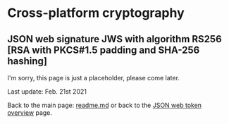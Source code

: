 # Cross-platform cryptography

## JSON web signature JWS with algorithm RS256 [RSA with PKCS#1.5 padding and SHA-256 hashing]

I'm sorry, this page is just a placeholder, please come later.


Last update: Feb. 21st 2021

Back to the main page: [readme.md](../readme.md) or back to the [JSON web token overview](json_web_token_overview.md) page.